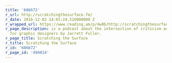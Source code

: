 ```yaml
---
title: '686672'
r_url: http://scratchingthesurface.fm/
r_date: 2016-12-02 14:01:24.516000000 Z
r_wrapped_url: https://www.reading.am/p/4w8b/http://scratchingthesurface.fm/
r_page_description: is a podcast about the intersection of criticism and practice
  for graphic designers by Jarrett Fuller.
r_page_title: Scratching the Surface
r_title: Scratching the Surface
r_id: '686672'
r_page_id: '494014'
---
```


